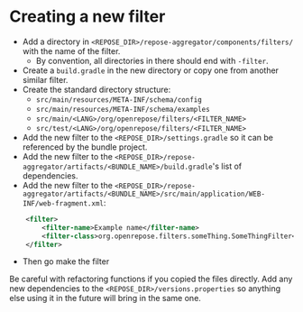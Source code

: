# Creating a new filter

* Add a directory in `<REPOSE_DIR>/repose-aggregator/components/filters/` with the name of the filter.
  * By convention, all directories in there should end with `-filter`.
* Create a `build.gradle` in the new directory or copy one from another similar filter.
* Create the standard directory structure:
  * `src/main/resources/META-INF/schema/config`
  * `src/main/resources/META-INF/schema/examples`
  * `src/main/<LANG>/org/openrepose/filters/<FILTER_NAME>`
  * `src/test/<LANG>/org/openrepose/filters/<FILTER_NAME>`
* Add the new filter to the `<REPOSE_DIR>/settings.gradle` so it can be referenced by the bundle project.
* Add the new filter to the `<REPOSE_DIR>/repose-aggregator/artifacts/<BUNDLE_NAME>/build.gradle`'s list of dependencies.
* Add the new filter to the `<REPOSE_DIR>/repose-aggregator/artifacts/<BUNDLE_NAME>/src/main/application/WEB-INF/web-fragment.xml`:
```xml
    <filter>
        <filter-name>Example name</filter-name>
        <filter-class>org.openrepose.filters.someThing.SomeThingFilter</filter-class>
    </filter>
```
* Then go make the filter

Be careful with refactoring functions if you copied the files directly.
Add any new dependencies to the `<REPOSE_DIR>/versions.properties` so anything else using it in the future will bring in the same one.
